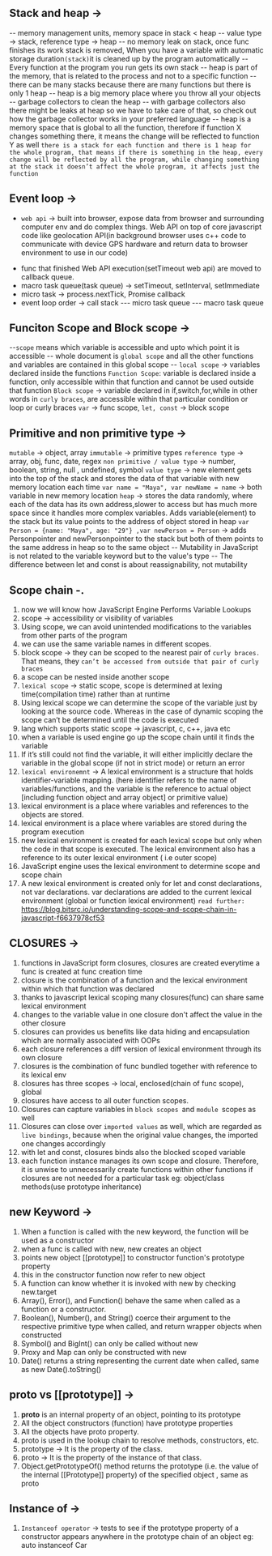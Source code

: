 ## Stack and heap ->

-- memory management units, memory space in stack < heap
-- value type -> stack, reference type -> heap
-- no memory leak on stack, once func finishes its work stack is removed, When you have a variable with automatic storage duration`(stack)`it is cleaned up by the program automatically
-- Every function at the program you run gets its own stack
-- heap is part of the memory, that is related to the process and not to a specific function
-- there can be many stacks because there are many functions but there is only 1 heap
-- heap is a big memory place where you throw all your objects
-- garbage collectors to clean the heap
-- with garbage collectors also there might be leaks at heap so we have to take care of that, so check out how the garbage collector works in your preferred language
-- heap is a memory space that is global to all the function, therefore if function X changes something there, it means the change will be reflected to function Y as well
`there is a stack for each function and there is 1 heap for the whole program, that means if there is something in the heap, every change will be reflected by all the program, while changing something at the stack it doesn’t affect the whole program, it affects just the function`

## Event loop ->

- `web api` -> built into browser, expose data from browser and surrounding computer env and do complex things. Web API on top of core javascript code like geolocation API(in background browser uses c++ code to communicate with device GPS hardware and return data to browser environment to use in our code)

* func that finished Web API execution(setTimeout web api) are moved to callback queue.
* macro task queue(task queue) -> setTimeout, setInterval, setImmediate
* micro task -> process.nextTick, Promise callback
* event loop order -> call stack --- micro task queue --- macro task queue

## Funciton Scope and Block scope ->

--`scope` means which variable is accessible and upto which point it is accessible
-- whole document is `global scope` and all the other functions and variables are contained in this global scope
-- `local scope` -> variables declared inside the functions
`Function Scope`: variable is declared inside a function, only accessible within that function and cannot be used outside that function
`Block scope` -> variable declared in if,switch,for,while in other words in `curly braces`, are accessible within that particular condition or loop or curly braces
`var` -> func scope, `let, const` -> block scope

## Primitive and non primitive type ->

`mutable` -> object, array
`immutable` -> primitive types
`reference type` -> array, obj, func, date, regex
`non primitive / value type` -> number, boolean, string, null , undefined, symbol
`value type` -> new element gets into the top of the stack and stores the data of that variable with new memory location each time
`var name = "Maya", var newName = name` -> both variable in new memory location
`heap` -> stores the data randomly, where each of the data has its own address,slower to access but has much more space since it handles more complex variables. Adds variable(element) to the stack but its value points to the address of object stored in heap
`var Person = {name: "Maya", age: "29"} ,var newPerson = Person` -> adds Personpointer and newPersonpointer to the stack
but both of them points to the same address in heap so to the same object
-- Mutability in JavaScript is not related to the variable keyword but to the value's type
-- The difference between let and const is about reassignability, not mutability

## Scope chain -.

1. now we will know how JavaScript Engine Performs Variable Lookups
2. scope -> accessibility or visibility of variables
3. Using scope, we can avoid unintended modifications to the variables from other parts of the program
4. we can use the same variable names in different scopes.
5. block scope -> they can be scoped to the nearest pair of `curly braces.` That means, they `can’t be accessed from outside that pair of curly braces`
6. a scope can be nested inside another scope
7. `lexical scope` -> static scope, scope is determined at lexing time(compilation time) rather than at runtime
8. Using lexical scope we can determine the scope of the variable just by looking at the source code. Whereas in the case of dynamic scoping the scope can’t be determined until the code is executed
9. lang which supports static scope -> javascript, c, c++, java etc
10. when a variable is used engine go up the scope chain until it finds the variable
11. If it’s still could not find the variable, it will either implicitly declare the variable in the global scope (if not in strict mode) or return an error
12. `lexical environemnt` -> A lexical environment is a structure that holds identifier-variable mapping. (here identifier refers to the name of variables/functions, and the variable is the reference to actual object [including function object and array object] or primitive value)
13. lexical environment is a place where variables and references to the objects are stored.
14. lexical environment is a place where variables are stored during the program execution
15. new lexical environment is created for each lexical scope but only when the code in that scope is executed. The lexical environment also has a reference to its outer lexical environment ( i.e outer scope)
16. JavaScript engine uses the lexical environment to determine scope and scope chain
17. A new lexical environment is created only for let and const declarations, not var declarations. var declarations are added to the current lexical environment (global or function lexical environment)
    `read further:` https://blog.bitsrc.io/understanding-scope-and-scope-chain-in-javascript-f6637978cf53

## CLOSURES ->

1. functions in JavaScript form closures, closures are created everytime a func is created at func creation time
2. closure is the combination of a function and the lexical environment within which that function was declared
3. thanks to javascript lexical scoping many closures(func) can share same lexical environment
4. changes to the variable value in one closure don't affect the value in the other closure
5. closures can provides us benefits like data hiding and encapsulation which are normally associated with OOPs
6. each closure references a diff version of lexical environment through its own closure
7. closures is the combination of func bundled together with reference to its lexical env
8. closures has three scopes -> local, enclosed(chain of func scope), global
9. closures have access to all outer function scopes.
10. Closures can capture variables in `block scopes `and `module `scopes as well
11. Closures can close over `imported values` as well, which are regarded as `live bindings`, because when the original value changes, the imported one changes accordingly
12. with let and const, closures binds also the blocked scoped variable
13. each function instance manages its own scope and closure. Therefore, it is unwise to unnecessarily create functions within other functions if closures are not needed for a particular task eg: object/class methods(use prototype inheritance)

## new Keyword ->

1. When a function is called with the new keyword, the function will be used as a constructor
2. when a func is called with new, new creates an object
3. points new object [[prototype]] to constructor function's prototype property
4. this in the constructor function now refer to new object
5. A function can know whether it is invoked with new by checking new.target
6. Array(), Error(), and Function() behave the same when called as a function or a constructor.
7. Boolean(), Number(), and String() coerce their argument to the respective primitive type when called, and return wrapper objects when constructed
8. Symbol() and BigInt() can only be called without new
9. Proxy and Map can only be constructed with new
10. Date() returns a string representing the current date when called, same as new Date().toString()

## **proto** vs [[prototype]] ->

1. **proto** is an internal property of an object, pointing to its prototype
2. All the object constructors (function) have prototype properties
3. All the objects have proto property.
4. proto is used in the lookup chain to resolve methods, constructors, etc.
5. prototype -> It is the property of the class.
6. proto -> It is the property of the instance of that class.
7. Object.getPrototypeOf() method returns the prototype (i.e. the value of the internal [[Prototype]] property) of the specified object , same as proto

## Instance of ->

1. `Instanceof operator` -> tests to see if the prototype property of a constructor appears anywhere in the prototype chain of an object
   eg: auto instanceof Car
